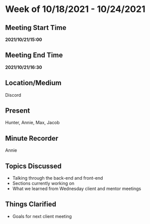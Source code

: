 # Week of 10/18/2021 - 10/24/2021

## Meeting Start Time

**2021/10/21/15:00**

## Meeting End Time

**2021/10/21/16:30**

## Location/Medium

Discord

## Present

Hunter, Annie, Max, Jacob

## Minute Recorder

Annie

## Topics Discussed

- Talking through the back-end and front-end 
- Sections currently working on
- What we learned from Wednesday client and mentor meetings

## Things Clarified

- Goals for next client meeting
